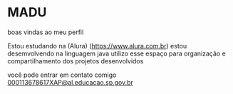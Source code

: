 # MADU

boas vindas ao meu perfil

Estou estudando na (Alura) (https://www.alura.com.br) estou desemvolvendo na linguagem java utilizo esse espaço para organização e compartilhamento dos projetos desenvolvidos

você pode entrar em contato comigo 000113678617XAP@al.educacao.sp.gov.br
